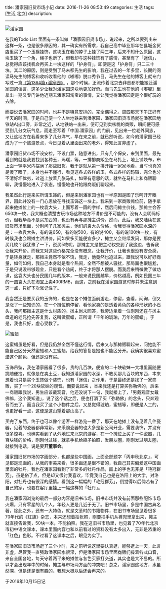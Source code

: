 title: 潘家园旧货市场小记
date: 2016-11-26  08:53:49 
categories: 生活
tags: [生活,北京] 
description: 



---





![潘家园](http://7ktu2f.com1.z0.glb.clouddn.com/panjiayuan.jpg)

在我的Todo List 里面有一条叫做「潘家园旧货市场」，说起来，之所以要列出来这样一条，也是很多原因的，其一确实有所需求，我自己高中毕业那年在县城金货店里买了一个玉猴挂饰，这块玉在我的脖子上挂了两三年，后来不知什么原因，这块玉缺了一个角，绳子也断了，但我却与这种挂饰有了感情，甚至有了「迷信」，总觉得应该找机会再买上一块这样的「护身符」，即便是这「护身符」只二三十块。其二的原因，则是受到了马未都先生的影响，我在过去的一年多里，长期的阅读马先生的博客和收听收看他的《嘟嘟》脱口秀节目，马先生在他的博客上就专门写过一篇[《第1364篇•潘家园》](http://blog.sina.com.cn/s/blog_5054769e0102wx7a.html) ，那个时候，正流传着北京去非首都职能搬迁潘家园的谣言，这多少让我对潘家园这块地更加好奇。而马先生也在他的《嘟嘟》里拿出一期又专门讲他近期去潘家园淘宝的事情，又让我觉得潘家园定是个很好玩的去除。

而要说去潘家园的时间，也并不是特意安排的，完全偶得之。周四那天下午正好有半天的时间，于是自己便一个人坐地铁来到潘家园，潘家园旧货市场就在潘家园地铁站A出口旁，非常之近，从地铁站一出来，便可见到卖核桃的商贩，瞬间便可感受到几分文玩气息，而走至写着「中国.潘家园」的门前，见出来一位老外同志，又让这地方在我看来多了几分洋气，早在来之前，就已然听说，如今的潘家园已经成为了一个旅游景点，今日见着从里面出来的老外，得知此言非虚了。

潘家园旧货市场不设安检，不设门票，随意进出，只有几个保安，来到里面，最先看到的就是我要找到各种玉，玛瑙，等，一排排商贩坐在马扎上，地上铺块布，布上面一辆平米内摆满了那些旧货，我于是就从第一排开始一家家地看，当时也真的是傻了眼了，本身也并不懂行，看见这各式各样的玉，各式各样的玛瑙，完全也分不清好坏优劣，过道上放着几张马扎，如果有意思的话，就坐在马扎上和商贩聊聊，我慢慢地进入了状态，慢慢地也开始跟商贩们聊起来。

我虽然此行是来买所谓玉饰的，但是来到潘家园也有一半原因是图了乐呵开开眼界，因此并没有一门心思放在寻找玉饰这一块上。我来到一家商贩摊位前，随手拿起来他摊位上的一枚袁大头，上面写着一圆的字样，然后问摊主价钱，那摊主会答650块一枚，我大概也清楚古玩市场这种地方不讲价是不可能的，没有人会明码标价，但我毕竟不是买东西的，也没有再与那摊主讲价。然而，此后，我又陆续在这旧货市场里面，分别问了几家摊主，他们的袁大头价格，令我觉得潘家园水深的是：一枚袁大头，有的说650，有的说500，有的说400，有的说100块一枚，有时候我也会跟摊主讲讲价，问如果多买能便宜多少，摊主又会继续发问，那你是要买几枚？我犹豫了一下，说买5枚呢，那摊主又是把主动权交到了我这边，告诉我让我来开价。而我又对这些价格完全没有概念，让我开价，让我也很没有安全感，于是转身就走，那摊主竟然不依不饶，我走，他竟然也追过来，跟我说可以好好商量，如何如何，我自己本身就是看个热闹，全然不想被人骚扰，那局面也很尴尬，于是只说没带够现金，只是看个热闹，终于才将那人摆脱。而我后来稍微做了做功课，这袁大头也分民国几年的版本，一般来说民国越早，价格越高，例如民国三年的一圆袁大头在淘宝上卖400RMB，而这，之前我在潘家园游览时却并未注意到这一点，只好下次涨记性了。

我当然还是要买我的玉饰的，也是在各个摊位面前游走，停留，查看，问询，倒又是涨了一些知识的，在一个摊位前停留，看他家卖的是透着黄色的各种形状的小石头，我问那摊主这是什么材质的。摊主尚未回答，我旁边坐着一位刚刚还在与摊主盘道的老兄抢先答复我，这叫做蜜蜡，正所谓「千年的琥珀，万年的蜜蜡」。于是，我也只好，虚心受教了。

![蜜蜡](http://upload-images.jianshu.io/upload_images/48180-173e59ae98be65c0.jpg?imageMogr2/auto-orient/strip%7CimageView2/2/w/1240)

这蜜蜡虽是好看，但是我仍然全然不懂这行情，后来又与那摊贩聊起来，问她能不能自己区分天然蜜蜡和人工蜜蜡，给我的答复是她也不能区分开。我确实很喜欢蜜蜡这个颜色，但还是没有买。

玉饰吊坠，我在潘家园看了很多，贵的几百块，便宜的二十块软妹一大堆里面随便挑随便捡，就像是在卖土豆，我知道潘家园的水深，不敢买那几百块的东西，本来想着也只是买个玉饰做个装饰，也有「迷信」之作用，于是最终还是找了一家商贩，买了一个20块软妹的观音。而要说起来 ，本来我还是打算买弥勒佛的，后来一商贩跟我说，男生应该戴观音，他还没说下一句，我就接上了，「男戴观音女戴佛嘛，这个我知道」，说了这个话之后，便也打消了买「弥勒佛」的念头，只奔观音而去了。而当我买了这个小物件之后，又总觉得琥珀，蜜蜡等，即便是人工的，也更好看一点，这便是这山望着那山高了。

买完了东西，终于也可以像个游客一样游览一番了，那天在地摊上没有见着几件瓷器，见着的瓷器都非常新，来采购瓷器的也大多是新公司开业，需要装饰，并没有很多惊喜。也确实看到了从外地过来北京的游客，在一个摊位上买了一件瓷器，几百块钱的价格，刚刚付过钱，就拿手机给瓶子拍照，发朋友圈，刚刚发过朋友圈，就接到电话，说是要**开董事会**。

潘家园旧货市场的字画部分，也都是些中国画，上面全部题字「丙申秋北京」，可见都是现画的，从我的审美来看，很多画还是很不错的，我自己其实偏爱这中国画里面的牡丹，我也在潘家园看到了非常多的牡丹作品，画上的字也无非是「艳冠群芳」，虽是俗了点，但是却又很讨我喜欢，毕竟我自己也是在洛阳上的大学，对洛阳，对牡丹也有很深的感情。看到这一幅幅的「艳冠群芳」，倒觉得以后倘若有了自己的家，也要在客厅里挂上一幅这样的「牡丹」。

我在潘家园浏览的最后一部分内容是旧书市场，旧书市场并没有前面那些配饰市场火爆，只有零星的几个人，年轻人更是几近于无了。旧书市场里，多是中国古典名著，除此之外，还有一大特色，就是文革时的书籍物件，在旧书市场里见着很多70年代的《红旗》杂志，本来还想着拍张照，刚要把手机从裤兜里拿出来，摊主就直接告诉我，50块一本，不能拍照。我在这旧书市场里，也见着了70年代北京市初中语文课本，课本里面内容也和以前看过的资料没有太多出入，无非是浓重的「红色」色彩。不过看了这课本之后，眼见为实了。

在潘家园旧货市场逛了三个小时，来之前听说这里要认真逛，能够逛上一天，此言非虚。尽管我一直强敌潘家园水很深，但是潘家园市场里面商贩们操着各式口音，来自全国各地，每天守着两平米的摊位与各色买家打交道，其实也是大不易的。所以才会出现年中的时候，摊主与市场两方面的冲突吧！总之，潘家园这地方，水虽然深，但是还是很有趣的，我想大概以后还会再来的。

于2016年10月15日记
